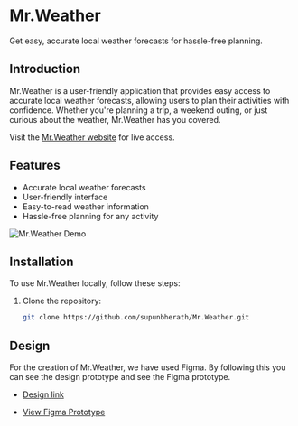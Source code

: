 # Mr.Weather

Get easy, accurate local weather forecasts for hassle-free planning.

## Introduction
Mr.Weather is a user-friendly application that provides easy access to accurate local weather forecasts, allowing users to plan their activities with confidence. Whether you're planning a trip, a weekend outing, or just curious about the weather, Mr.Weather has you covered.

Visit the [Mr.Weather website](https://supunbherath.github.io/Mr.Weather/) for live access.

## Features
- Accurate local weather forecasts
- User-friendly interface
- Easy-to-read weather information
- Hassle-free planning for any activity

![Mr.Weather Demo](link/to/demo.gif)

## Installation
To use Mr.Weather locally, follow these steps:

1. Clone the repository:
   ```bash
   git clone https://github.com/supunbherath/Mr.Weather.git
## Design

For the creation of Mr.Weather, we have used Figma. By following this you can see the design prototype and see the Figma prototype.

- [Design link](https://www.figma.com/file/KtSDTcJ7SAMZLlObBhyarU/Mr.Weather?type=design&node-id=0%3A1&mode=design&t=jstewuWCYt4ESZOz-1)
  
- [View Figma Prototype ](https://www.figma.com/proto/KtSDTcJ7SAMZLlObBhyarU/Mr.Weather?type=design&node-id=1-2&t=86Hns3nt81PO29wv-1&scaling=min-zoom&page-id=0%3A1&mode=design)

